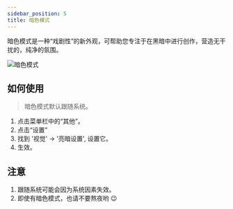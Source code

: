 ```yaml
---
sidebar_position: 5
title: 暗色模式
---
```


暗色模式是一种“戏剧性”的新外观，可帮助您专注于在黑暗中进行创作，营造无干扰的，纯净的氛围。

![暗色模式](/img/dark-mode.png)

## 如何使用

> 暗色模式默认跟随系统。

1. 点击菜单栏中的“其他”。
2. 点击“设置”
3. 找到 '视觉' -> '亮暗设置', 设置它。
4. 生效。

## 注意

1. 跟随系统可能会因为系统因素失效。
2. 即使有暗色模式，也请不要熬夜哟 😉
